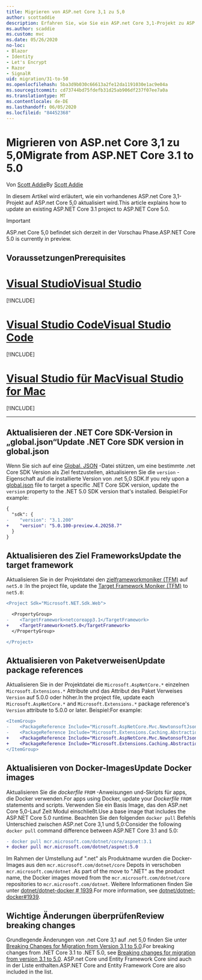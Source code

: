```yaml
---
title: Migrieren von ASP.net Core 3,1 zu 5,0
author: scottaddie
description: Erfahren Sie, wie Sie ein ASP.net Core 3,1-Projekt zu ASP.net Core 5,0 migrieren.
ms.author: scaddie
ms.custom: mvc
ms.date: 05/26/2020
no-loc:
- Blazor
- Identity
- Let's Encrypt
- Razor
- SignalR
uid: migration/31-to-50
ms.openlocfilehash: 5ba3d9b030c66613a2fe12da1191030e1ac9e04a
ms.sourcegitcommit: cd73744bd75fdefb31d25ab906df237f07ee7a0a
ms.translationtype: MT
ms.contentlocale: de-DE
ms.lasthandoff: 06/05/2020
ms.locfileid: "84452368"
---
```

# <a name="migrate-from-aspnet-core-31-to-50"></a><span data-ttu-id="b3352-103">Migrieren von ASP.net Core 3,1 zu 5,0</span><span class="sxs-lookup"><span data-stu-id="b3352-103">Migrate from ASP.NET Core 3.1 to 5.0</span></span>

<span data-ttu-id="b3352-104">Von [Scott Addie](https://github.com/scottaddie)</span><span class="sxs-lookup"><span data-stu-id="b3352-104">By [Scott Addie](https://github.com/scottaddie)</span></span>

<span data-ttu-id="b3352-105">In diesem Artikel wird erläutert, wie ein vorhandenes ASP.net Core 3,1-Projekt auf ASP.net Core 5,0 aktualisiert wird.</span><span class="sxs-lookup"><span data-stu-id="b3352-105">This article explains how to update an existing ASP.NET Core 3.1 project to ASP.NET Core 5.0.</span></span>

> [!IMPORTANT]
> <span data-ttu-id="b3352-106">ASP.net Core 5,0 befindet sich derzeit in der Vorschau Phase.</span><span class="sxs-lookup"><span data-stu-id="b3352-106">ASP.NET Core 5.0 is currently in preview.</span></span>

## <a name="prerequisites"></a><span data-ttu-id="b3352-107">Voraussetzungen</span><span class="sxs-lookup"><span data-stu-id="b3352-107">Prerequisites</span></span>

# <a name="visual-studio"></a>[<span data-ttu-id="b3352-108">Visual Studio</span><span class="sxs-lookup"><span data-stu-id="b3352-108">Visual Studio</span></span>](#tab/visual-studio)

[!INCLUDE[](~/includes/net-core-prereqs-vs-5.0.md)]

# <a name="visual-studio-code"></a>[<span data-ttu-id="b3352-109">Visual Studio Code</span><span class="sxs-lookup"><span data-stu-id="b3352-109">Visual Studio Code</span></span>](#tab/visual-studio-code)

[!INCLUDE[](~/includes/net-core-prereqs-vsc-5.0.md)]

# <a name="visual-studio-for-mac"></a>[<span data-ttu-id="b3352-110">Visual Studio für Mac</span><span class="sxs-lookup"><span data-stu-id="b3352-110">Visual Studio for Mac</span></span>](#tab/visual-studio-mac)

[!INCLUDE[](~/includes/net-core-prereqs-mac-5.0.md)]

---

## <a name="update-net-core-sdk-version-in-globaljson"></a><span data-ttu-id="b3352-111">Aktualisieren der .NET Core SDK-Version in „global.json“</span><span class="sxs-lookup"><span data-stu-id="b3352-111">Update .NET Core SDK version in global.json</span></span>

<span data-ttu-id="b3352-112">Wenn Sie sich auf eine [Global. JSON](/dotnet/core/tools/global-json) -Datei stützen, um eine bestimmte .net Core SDK Version als Ziel festzustellen, aktualisieren Sie die `version` -Eigenschaft auf die installierte Version von .net 5,0 SDK.</span><span class="sxs-lookup"><span data-stu-id="b3352-112">If you rely upon a [global.json](/dotnet/core/tools/global-json) file to target a specific .NET Core SDK version, update the `version` property to the .NET 5.0 SDK version that's installed.</span></span> <span data-ttu-id="b3352-113">Beispiel:</span><span class="sxs-lookup"><span data-stu-id="b3352-113">For example:</span></span>

```diff
{
  "sdk": {
-    "version": "3.1.200"
+    "version": "5.0.100-preview.4.20258.7"
  }
}
```

## <a name="update-the-target-framework"></a><span data-ttu-id="b3352-114">Aktualisieren des Ziel Frameworks</span><span class="sxs-lookup"><span data-stu-id="b3352-114">Update the target framework</span></span>

<span data-ttu-id="b3352-115">Aktualisieren Sie in der Projektdatei den [zielframeworkmoniker (TFM)](/dotnet/standard/frameworks) auf `net5.0` :</span><span class="sxs-lookup"><span data-stu-id="b3352-115">In the project file, update the [Target Framework Moniker (TFM)](/dotnet/standard/frameworks) to `net5.0`:</span></span>

```diff
<Project Sdk="Microsoft.NET.Sdk.Web">

  <PropertyGroup>
-    <TargetFramework>netcoreapp3.1</TargetFramework>
+    <TargetFramework>net5.0</TargetFramework>
  </PropertyGroup>

</Project>
```

## <a name="update-package-references"></a><span data-ttu-id="b3352-116">Aktualisieren von Paketverweisen</span><span class="sxs-lookup"><span data-stu-id="b3352-116">Update package references</span></span>

<span data-ttu-id="b3352-117">Aktualisieren Sie in der Projektdatei die `Microsoft.AspNetCore.*` einzelnen `Microsoft.Extensions.*` Attribute und das Attribut des Paket Verweises `Version` auf 5.0.0 oder höher.</span><span class="sxs-lookup"><span data-stu-id="b3352-117">In the project file, update each `Microsoft.AspNetCore.*` and `Microsoft.Extensions.*` package reference's `Version` attribute to 5.0.0 or later.</span></span> <span data-ttu-id="b3352-118">Beispiel:</span><span class="sxs-lookup"><span data-stu-id="b3352-118">For example:</span></span>

```diff
<ItemGroup>
-    <PackageReference Include="Microsoft.AspNetCore.Mvc.NewtonsoftJson" Version="3.1.2" />
-    <PackageReference Include="Microsoft.Extensions.Caching.Abstractions" Version="3.1.2" />
+    <PackageReference Include="Microsoft.AspNetCore.Mvc.NewtonsoftJson" Version="5.0.0-preview.4.20257.10" />
+    <PackageReference Include="Microsoft.Extensions.Caching.Abstractions" Version="5.0.0-preview.4.20251.6" />
</ItemGroup>
```

## <a name="update-docker-images"></a><span data-ttu-id="b3352-119">Aktualisieren von Docker-Images</span><span class="sxs-lookup"><span data-stu-id="b3352-119">Update Docker images</span></span>

<span data-ttu-id="b3352-120">Aktualisieren Sie die *dockerfile* `FROM` -Anweisungen und-Skripts für apps, die Docker verwenden.</span><span class="sxs-lookup"><span data-stu-id="b3352-120">For apps using Docker, update your *Dockerfile* `FROM` statements and scripts.</span></span> <span data-ttu-id="b3352-121">Verwenden Sie ein Basis Image, das den ASP.net Core 5,0-Lauf Zeit Modul einschließt.</span><span class="sxs-lookup"><span data-stu-id="b3352-121">Use a base image that includes the ASP.NET Core 5.0 runtime.</span></span> <span data-ttu-id="b3352-122">Beachten Sie den folgenden `docker pull` Befehls Unterschied zwischen ASP.net Core 3,1 und 5,0:</span><span class="sxs-lookup"><span data-stu-id="b3352-122">Consider the following `docker pull` command difference between ASP.NET Core 3.1 and 5.0:</span></span>

```diff
- docker pull mcr.microsoft.com/dotnet/core/aspnet:3.1
+ docker pull mcr.microsoft.com/dotnet/aspnet:5.0
```

<span data-ttu-id="b3352-123">Im Rahmen der Umstellung auf ".net" als Produktname wurden die Docker-Images aus den `mcr.microsoft.com/dotnet/core` Depots in verschoben `mcr.microsoft.com/dotnet` .</span><span class="sxs-lookup"><span data-stu-id="b3352-123">As part of the move to ".NET" as the product name, the Docker images moved from the `mcr.microsoft.com/dotnet/core` repositories to `mcr.microsoft.com/dotnet`.</span></span> <span data-ttu-id="b3352-124">Weitere Informationen finden Sie unter [dotnet/dotnet-docker # 1939](https://github.com/dotnet/dotnet-docker/issues/1939).</span><span class="sxs-lookup"><span data-stu-id="b3352-124">For more information, see [dotnet/dotnet-docker#1939](https://github.com/dotnet/dotnet-docker/issues/1939).</span></span>

## <a name="review-breaking-changes"></a><span data-ttu-id="b3352-125">Wichtige Änderungen überprüfen</span><span class="sxs-lookup"><span data-stu-id="b3352-125">Review breaking changes</span></span>

<span data-ttu-id="b3352-126">Grundlegende Änderungen von .net Core 3,1 auf .net 5,0 finden Sie unter [Breaking Changes for Migration from Version 3,1 to 5,0](/dotnet/core/compatibility/3.1-5.0).</span><span class="sxs-lookup"><span data-stu-id="b3352-126">For breaking changes from .NET Core 3.1 to .NET 5.0, see [Breaking changes for migration from version 3.1 to 5.0](/dotnet/core/compatibility/3.1-5.0).</span></span> <span data-ttu-id="b3352-127">ASP.net Core und Entity Framework Core sind auch in der Liste enthalten.</span><span class="sxs-lookup"><span data-stu-id="b3352-127">ASP.NET Core and Entity Framework Core are also included in the list.</span></span>
